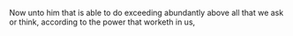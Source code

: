 Now unto him that is able to do exceeding abundantly above all that we ask or think, according to the power that worketh in us,
